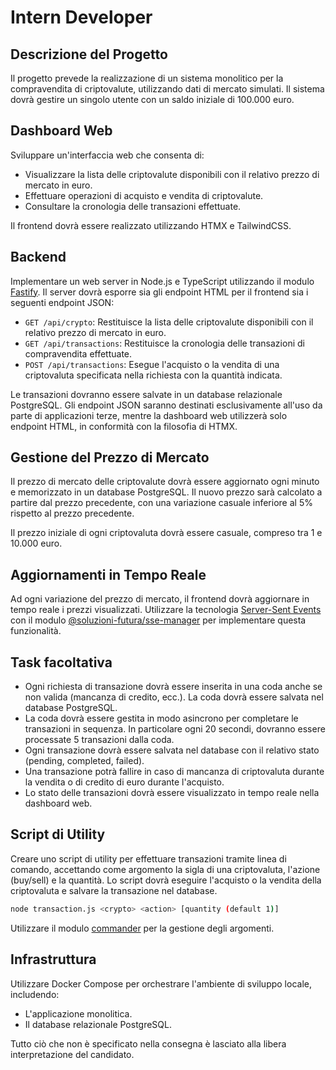 # Intern Developer

## Descrizione del Progetto

Il progetto prevede la realizzazione di un sistema monolitico per la compravendita di criptovalute, utilizzando dati di mercato simulati. Il sistema dovrà gestire un singolo utente con un saldo iniziale di 100.000 euro.

## Dashboard Web

Sviluppare un'interfaccia web che consenta di:

- Visualizzare la lista delle criptovalute disponibili con il relativo prezzo di mercato in euro.
- Effettuare operazioni di acquisto e vendita di criptovalute.
- Consultare la cronologia delle transazioni effettuate.

Il frontend dovrà essere realizzato utilizzando HTMX e TailwindCSS.

## Backend

Implementare un web server in Node.js e TypeScript utilizzando il modulo [Fastify](https://fastify.dev/). Il server dovrà esporre sia gli endpoint HTML per il frontend sia i seguenti endpoint JSON:

- `GET /api/crypto`: Restituisce la lista delle criptovalute disponibili con il relativo prezzo di mercato in euro.
- `GET /api/transactions`: Restituisce la cronologia delle transazioni di compravendita effettuate.
- `POST /api/transactions`: Esegue l'acquisto o la vendita di una criptovaluta specificata nella richiesta con la quantità indicata.

Le transazioni dovranno essere salvate in un database relazionale PostgreSQL. Gli endpoint JSON saranno destinati esclusivamente all'uso da parte di applicazioni terze, mentre la dashboard web utilizzerà solo endpoint HTML, in conformità con la filosofia di HTMX.

## Gestione del Prezzo di Mercato

Il prezzo di mercato delle criptovalute dovrà essere aggiornato ogni minuto e memorizzato in un database PostgreSQL. Il nuovo prezzo sarà calcolato a partire dal prezzo precedente, con una variazione casuale inferiore al 5% rispetto al prezzo precedente.

Il prezzo iniziale di ogni criptovaluta dovrà essere casuale, compreso tra 1 e 10.000 euro.

## Aggiornamenti in Tempo Reale

Ad ogni variazione del prezzo di mercato, il frontend dovrà aggiornare in tempo reale i prezzi visualizzati. Utilizzare la tecnologia [Server-Sent Events](https://developer.mozilla.org/en-US/docs/Web/API/Server-sent_events) con il modulo [@soluzioni-futura/sse-manager](https://www.npmjs.com/package/@soluzioni-futura/sse-manager) per implementare questa funzionalità.

## Task facoltativa

- Ogni richiesta di transazione dovrà essere inserita in una coda anche se non valida (mancanza di credito, ecc.). La coda dovrà essere salvata nel database PostgreSQL.
- La coda dovrà essere gestita in modo asincrono per completare le transazioni in sequenza. In particolare ogni 20 secondi, dovranno essere processate 5 transazioni dalla coda.
- Ogni transazione dovrà essere salvata nel database con il relativo stato (pending, completed, failed).
- Una transazione potrà fallire in caso di mancanza di criptovaluta durante la vendita o di credito di euro durante l'acquisto.
- Lo stato delle transazioni dovrà essere visualizzato in tempo reale nella dashboard web.

## Script di Utility

Creare uno script di utility per effettuare transazioni tramite linea di comando, accettando come argomento la sigla di una criptovaluta, l'azione (buy/sell) e la quantità. Lo script dovrà eseguire l'acquisto o la vendita della criptovaluta e salvare la transazione nel database.

```bash
node transaction.js <crypto> <action> [quantity (default 1)]
```

Utilizzare il modulo [commander](https://www.npmjs.com/package/commander) per la gestione degli argomenti.

## Infrastruttura

Utilizzare Docker Compose per orchestrare l'ambiente di sviluppo locale, includendo:

- L'applicazione monolitica.
- Il database relazionale PostgreSQL.

Tutto ciò che non è specificato nella consegna è lasciato alla libera interpretazione del candidato.